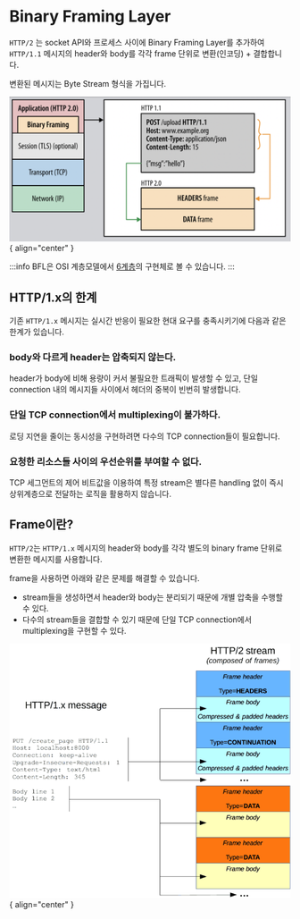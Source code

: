 # Binary Framing Layer

`HTTP/2` 는 socket API와 프로세스 사이에 Binary Framing Layer를 추가하여 `HTTP/1.1` 메시지의 header와 body를 각각 frame 단위로 변환(인코딩) + 결합합니다.

변환된 메시지는 Byte Stream 형식을 가집니다.

![Binary Framing Layer](../image/bfl.png){ align="center" }

:::info
BFL은 OSI 계층모델에서 [6계층](../../../books/TCP_IP_완벽_가이드/6장/6-6.html#프리젠테이션-계층-6계층)의 구현체로 볼 수 있습니다.
:::

## HTTP/1.x의 한계

기존 `HTTP/1.x` 메시지는 실시간 반응이 필요한 현대 요구를 충족시키기에 다음과 같은 한계가 있습니다.

### body와 다르게 header는 압축되지 않는다.

header가 body에 비해 용량이 커서 불필요한 트래픽이 발생할 수 있고, 단일 connection 내의 메시지들 사이에서 헤더의 중복이 빈번히 발생합니다.

### 단일 TCP connection에서 multiplexing이 불가하다.

로딩 지연을 줄이는 동시성을 구현하려면 다수의 TCP connection들이 필요합니다.

### 요청한 리소스들 사이의 우선순위를 부여할 수 없다.

TCP 세그먼트의 제어 비트값을 이용하여 특정 stream은 별다른 handling 없이 즉시 상위계층으로 전달하는 로직을 활용하지 않습니다.

## Frame이란?

`HTTP/2`는 `HTTP/1.x` 메시지의 header와 body를 각각 별도의 binary frame 단위로 변환한 메시지를 사용합니다.

frame을 사용하면 아래와 같은 문제를 해결할 수 있습니다.

- stream들을 생성하면서 header와 body는 분리되기 때문에 개별 압축을 수행할 수 있다.
- 다수의 stream들을 결합할 수 있기 때문에 단일 TCP connection에서 multiplexing을 구현할 수 있다.

![HTTP2 Frame](../image/http2_frame.png){ align="center" }
